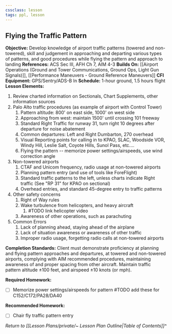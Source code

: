 ```yaml
---
cssclass: lesson
tags: ppl, lesson
---
```

## Flying the Traffic Pattern

**Objective:** Develop knowledge of airport traffic patterns (towered and non-towered), skill and judgement in approaching and departing various types of patterns, and good procedures while flying the pattern and approach to landing
**References:** ACS Sec III, AFH Ch 7, AIM 4-3
**Builds On:** [[Airport Operations (Ground and Tower Communications, Ground Ops, Light Gun Signals)]], [[Performance Maneuvers - Ground Reference Maneuvers]]
**CFI Equipment:** GPS/Sentry/ADS-B In
**Schedule:** 1-hour ground, 1.5 hours flight
**Lesson Elements:**
1. Review charted information on Sectionals, Chart Supplements, other information sources
2. Palo Alto traffic procedures (as example of airport with Control Tower)
	1. Pattern altitude: 800' on east side, 1000' on west side
	2. Approaching from west: maintain 1500' until crossing 101 freeway
	3. Standard Right Traffic for runway 31, turn right 10 degrees after departure for noise abatement
	4. Common departures: Left and Right Dumbarton, 270 overhead
	5. Visual Reporting points for calling in to KPAO, SLAC, Woodside VOR, Windy Hill, Leslie Salt, Coyote Hills, Sunol Pass, etc....
	6. Flying the pattern -- memorize power settings/airspeeds, use wind correction angle
3. Non-towered airports
	1. CTAF and Unicom frequency, radio usage at non-towered airports
	2. Planning pattern entry (and use of tools like ForeFlight)
	3. Standard traffic patterns to the left, unless charts indicate Right traffic (See "RP 31" for KPAO on sectional)
	4. Overhead entries, and standard 45-degree entry to traffic patterns
4. Other safety concerns
	1. Right of Way rules
	2. Wake turbulence from helicopters, and heavy aircraft
		1. #TODO link helicopter video
	3. Awareness of other operations, such as parachuting
5. Common Errors
	1. Lack of planning ahead, staying ahead of the airplane
	2. Lack of situation awareness or awareness of other traffic
	3. Improper radio usage, forgetting radio calls at non-towered airports

**Completion Standards:** Client must demonstrate proficiency at planning and flying pattern approaches and departures, at towered and non-towered airports, complying with AIM recommended procedures, maintaining awareness of and proper spacing from other aircraft. Maintain traffic pattern altitude &plusmn;100 feet, and airspeed &plusmn;10 knots (or mph).

**Required Homework:**
- [ ] Memorize power settings/airspeeds for pattern #TODO add these for C152/C172/PA28/DA40

**Recommended Homework:** 
- [ ] Chair fly traffic pattern entry

*Return to [[Lesson Plans/private/~ Lesson Plan Outline|Table of Contents]]^*